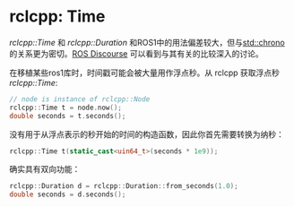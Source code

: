 # rclcpp: Time

_rclcpp::Time_ 和  _rclcpp::Duration_ 和ROS1中的用法偏差较大，但与[std::chrono](https://en.cppreference.com/w/cpp/chrono) 的关系更为密切。[ROS Discourse](https://discourse.ros.org/t/ros-2-time-vs-std-chrono/6293) 可以看到与其有关的比较深入的讨论。

在移植某些ros1库时，时间戳可能会被大量用作浮点秒。从 rclcpp 获取浮点秒 _rclcpp::Time_:


```cpp
// node is instance of rclcpp::Node
rclcpp::Time t = node.now();
double seconds = t.seconds();
```

没有用于从浮点表示的秒开始的时间的构造函数，因此你首先需要转换为纳秒：


```cpp
rclcpp::Time t(static_cast<uin64_t>(seconds * 1e9));
```

确实具有双向功能：


```cpp
rclcpp::Duration d = rclcpp::Duration::from_seconds(1.0);
double seconds = d.seconds();
```
